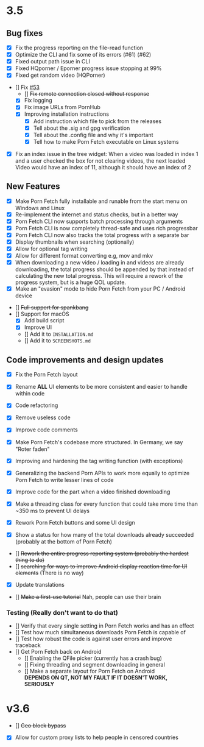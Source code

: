 # 3.5

## Bug fixes
- [x] Fix the progress reporting on the file-read function
- [x] Optimize the CLI and fix some of its errors (#61) (#62)
- [x] Fixed output path issue in CLI
- [x] Fixed HQporner / Eporner progress issue stopping at 99%
- [x] Fixed get random video (HQPorner)
- [] Fix [#53](https://github.com/EchterAlsFake/Porn_Fetch/issues/53)
  - [] ~~Fix remote connection closed without response~~
  - [x] Fix logging
  - [x] Fix image URLs from PornHub
  - [x] Improving installation instructions
    - [x] Add instruction which file to pick from the releases
    - [x] Tell about the .sig and gpg verification
    - [x] Tell about the .config file and why it's important
    - [x] Tell how to make Porn Fetch executable on Linux systems
- [x] Fix an index issue in the tree widget:
 When a video was loaded in index 1 and a user checked the box for not clearing videos, the next loaded
 Video would have an index of 11, although it should have an index of 2

## New Features
- [x] Make Porn Fetch fully installable and runable from the start menu on Windows and Linux
- [x] Re-implement the internet and status checks, but in a better way
- [x] Porn Fetch CLI now supports batch processing through arguments
- [x] Porn Fetch CLI is now completely thread-safe and uses rich progressbar
- [x] Porn Fetch CLI now also tracks the total progress with a separate bar
- [x] Display thumbnails when searching (optionally)
- [x] Allow for optional tag writing
- [x] Allow for different format converting e.g, mov and mkv
- [x] When downloading a new video / loading in and videos are already downloading, the total progress should be appended
  by that instead of calculating the new total progress. This will require a rework of the progress system, but is a huge QOL update.
- [x] Make an "evasion" mode to hide Porn Fetch from your PC / Android device
- [] ~~Full support for spankbang~~ 
- [] Support for macOS
  - [x] Add build script
  - [x] Improve UI
  - [] Add it to `INSTALLATION.md`
  - [] Add it to `SCREENSHOTS.md`

## Code improvements and design updates
- [x] Fix the Porn Fetch layout
- [x] Rename **ALL** UI elements to be more consistent and easier to handle within code
- [x] Code refactoring
 - [x] Remove useless code
 - [x] Improve code comments

- [x] Make Porn Fetch's codebase more structured. In Germany, we say "Roter faden"
- [x] Improving and hardening the tag writing function (with exceptions)
- [x] Generalizing the backend Porn APIs to work more equally to optimize Porn Fetch to write lesser lines of code
- [x] Improve code for the part when a video finished downloading
- [x] Make a threading class for every function that could take more time than ~350 ms to prevent UI delays
- [x] Rework Porn Fetch buttons and some UI design
- [x] Show a status for how many of the total downloads already succeeded (probably at the bottom of Porn Fetch)
- [] ~~Rework the entire progress reporting system (probably the hardest thing to do)~~
- [] ~~searching for ways to improve Android display reaction time for UI elements~~ (There is no way)
- [x] Update translations
- [] ~~Make a first-use tutorial~~ Nah, people can use their brain


### Testing (Really don't want to do that)

- [] Verify that every single setting in Porn Fetch works and has an effect
- [] Test how much simultaneous downloads Porn Fetch is capable of
- [] Test how robust the code is against user errors and improve traceback
- [] Get Porn Fetch back on Android
  - [] Enabling the QFile picker (currently has a crash bug)
  - [] Fixing threading and segment downloading in general
  - [] Make a separate layout for Porn Fetch on Android
  <br>**DEPENDS ON QT, NOT MY FAULT IF IT DOESN'T WORK, SERIOUSLY**


# v3.6
- [] ~~Geo block bypass~~
- [x] Allow for custom proxy lists to help people in censored countries
